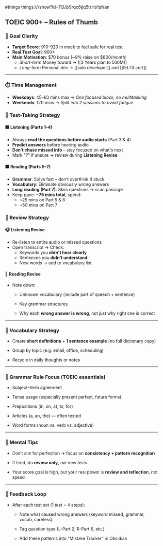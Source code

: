 #things things:///show?id=FBJb9rqc6tjq5trHo1pNan
## TOEIC 900+ – Rules of Thumb

### 🎯 Goal Clarity
- **Target Score**: 910–920 in mock to feel safe for real test
- **Real Test Goal**: 900+
- **Main Motivation**: $70 bonus (~9% raise on $800/month)
    - *Short-term* Money toward -> [[3 Years plan to 500M]]
    - *Long-term* Personal dev -> [[solo developer]] and [[IELTS cert]]
---
### ⏱️ Time Management
- **Weekdays**: 45–60 mins max → *One focused block, no multitasking*
- **Weekends**: 120 mins → *Split into 2 sessions to avoid fatigue*
### 🧪 Test-Taking Strategy
#### 🟦 Listening (Parts 1–4)
- Always **read the questions before audio starts** (Part 3 & 4)
- **Predict answers** before hearing audio
- **Don't chase missed info** – stay focused on what's next    
- Mark "?" if unsure → review during **Listening Revise**
#### 🟧 Reading (Parts 5–7)
- **Grammar**: Solve fast – don't overthink if stuck
- **Vocabulary**: Eliminate obviously wrong answers
- **Long reading (Part 7)**: Skim questions → scan passage
- Keep pace: **~75 mins total**, spend:
    - ~25 mins on Part 5 & 6
    - ~50 mins on Part 7
### 🔁 Review Strategy
#### 🎧 Listening Revise
- Re-listen to entire audio or missed questions
- Open transcript → Check:
    - Keywords you **didn't hear clearly**
    - Sentences you **didn’t understand**
    - New words → add to vocabulary list
#### 📖 Reading Revise
- Note down:
    - Unknown vocabulary (include part of speech + sentence)

    - Key grammar structures
        
    - Why each **wrong answer is wrong**, not just why right one is correct
        

---

### 📘 Vocabulary Strategy

- Create **short definitions** + **1 sentence example** (no full dictionary copy)
    
- Group by topic (e.g. email, office, scheduling)
    
- Recycle in daily thoughts or notes
    

---

### 🧱 Grammar Rule Focus (TOEIC essentials)

- Subject–Verb agreement
    
- Tense usage (especially present perfect, future forms)
    
- Prepositions (in, on, at, to, for)
    
- Articles (a, an, the) — often tested
    
- Word forms (noun vs. verb vs. adjective)
    

---

### 🧠 Mental Tips

- Don’t aim for perfection → focus on **consistency + pattern recognition**
    
- If tired, do **review only**, not new tests
    
- Your score goal is high, but your real power is **review and reflection**, not speed
    

---

### 🔂 Feedback Loop

- After each test set (1 test = 4 steps):
    
    - Note what caused wrong answers (keyword missed, grammar, vocab, careless)
        
    - Tag question type (L-Part 2, R-Part 6, etc.)
        
    - Add these patterns into "Mistake Tracker" in Obsidian